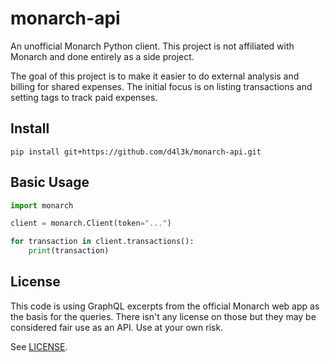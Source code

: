 # monarch-api

An unofficial Monarch Python client. This project is not affiliated with Monarch
and done entirely as a side project.

The goal of this project is to make it easier to do external analysis and
billing for shared expenses. The initial focus is on listing transactions and
setting tags to track paid expenses.

## Install

```shell
pip install git+https://github.com/d4l3k/monarch-api.git
```

## Basic Usage

```py
import monarch

client = monarch.Client(token="...")

for transaction in client.transactions():
    print(transaction)
```

## License

This code is using GraphQL excerpts from the official Monarch web app as the
basis for the queries. There isn't any license on those but they may be
considered fair use as an API. Use at your own risk.

See [LICENSE](LICENSE).
